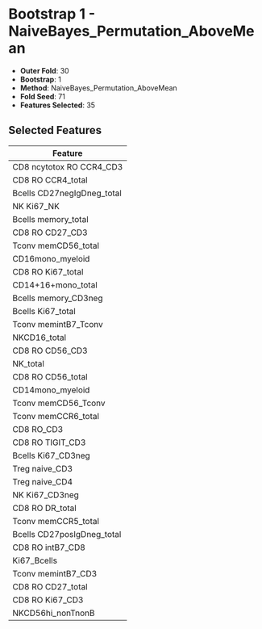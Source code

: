 # Bootstrap 1 - NaiveBayes_Permutation_AboveMean

- **Outer Fold**: 30
- **Bootstrap**: 1
- **Method**: NaiveBayes_Permutation_AboveMean
- **Fold Seed**: 71
- **Features Selected**: 35

## Selected Features

| Feature |
|---------|
| CD8 ncytotox RO CCR4_CD3 |
| CD8 RO CCR4_total |
| Bcells CD27negIgDneg_total |
| NK Ki67_NK |
| Bcells memory_total |
| CD8 RO CD27_CD3 |
| Tconv memCD56_total |
| CD16mono_myeloid |
| CD8 RO Ki67_total |
| CD14+16+mono_total |
| Bcells memory_CD3neg |
| Bcells Ki67_total |
| Tconv memintB7_Tconv |
| NKCD16_total |
| CD8 RO CD56_CD3 |
| NK_total |
| CD8 RO CD56_total |
| CD14mono_myeloid |
| Tconv memCD56_Tconv |
| Tconv memCCR6_total |
| CD8 RO_CD3 |
| CD8 RO TIGIT_CD3 |
| Bcells Ki67_CD3neg |
| Treg naive_CD3 |
| Treg naive_CD4 |
| NK Ki67_CD3neg |
| CD8 RO DR_total |
| Tconv memCCR5_total |
| Bcells CD27posIgDneg_total |
| CD8 RO intB7_CD8 |
| Ki67_Bcells |
| Tconv memintB7_CD3 |
| CD8 RO CD27_total |
| CD8  RO Ki67_CD3 |
| NKCD56hi_nonTnonB |
